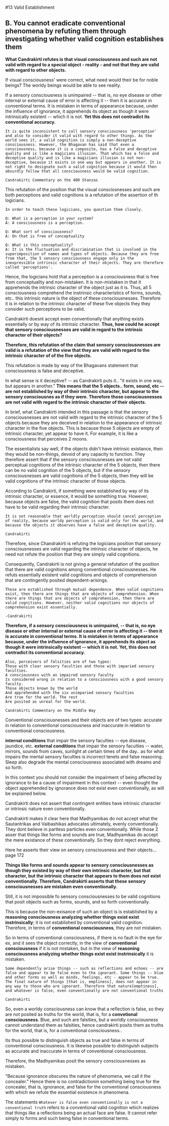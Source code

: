 #13 Valid Establishment

## B. You cannot eradicate conventional phenomena by refuting them through investigating whether valid cognition establishes them

**What Candrakirti refutes is that visual consciousness and such are not valid with regard to a special object - reality - and not that they are valid with regard to other objects.**

If visual consciousness' were correct, what need would their be for noble beings? The worldy beings would be able to see reality.

If a sensory consciousness is unimpaired -- that is, no eye disease or other internal or external cause of error is affecting it -- then it is accurate in conventional terms. It is mistaken in terms of appearance because, under the influence of ignorance, it apprehends its object as though it were intrinsically existent -- which it is not. **Yet this does not contradict its conventional accuracy.**

```
It is quite inconsistent to call sensory consciousness 'perception' and also to consider it valid with regard to other things. As the world sees it, a valid cognition is simply a non-deceptive consciousness. However, the Bhagavan has said that even a consciousness, because it is a composite, has a false and deceptive quality and is like a magicians illusion. That which has a false and deceptive quality and is like a magicians illusion is not non-deceptive, because it exists in one way but appears in another. It is not right to designate such a valid cognition because it would then absurdly follow that all consciousness would be valid cognition.

Candrakirti Commentary on the 400 Stanzas
```

This refutation of the position that the visual consciosnesses and such are both perceptions and valid cognitions is a refutation of the assertion of th logicians.

```
In order to teach these logicians, you question them closely.

Q: What is a perception in your system?
A: A consciousness is a perception.

Q: What sort of consciousness?
A: On that is free of conceptuality

Q: What is this conceptuality?
A: It is the fluctuation and discrimination that is involved in the superimposition of names and types of objects. Because they are free from that, the 5 sensory consciousness engage only in the inexpressible intrinsic character of their objects. They are therefore called 'perceptions'.
```

Hence, the logicians hold that a perception is a consciousness that is free from conceptuality and non-mistaken. It is non-mistaken in that it apprehends the intrinsic character of the object just as it is. Thus, all 5 consciousness comprehend the instrinsic characteristics of forms, sounds, etc.. this intrinsic nature is the object of these consciousnesses. Therefore it is in relation to the intrinsic character of these five objects they they consider such perceptions to be valid.

Candrakirti doesnt accept even conventionally that anything exists essentially or by way of its intrinsic character. **Thus, how could he accept that sensory consciousnesses are valid in regard to the intrinsic character of their objects?**  

**Therefore, this refutation of the claim that sensory consciousnesses are valid is a refutation of the view that they are valid with regard to the intrinsic character of of the five objects.**

This refutation is made by way of the Bhagavans statement that consciousness is false and deceptive. 

In what sense is it deceptive? -- as Candrakirti puts it.. "it exists in one way, but appears in another." **This means that the 5 objects.. form, sound, etc -- are not established by way of their intrinsic character, but appear to the sensory consciousnes as if they were. Therefore those consciousnesses are not valid with regard to the intrinsic character of their objects.**

In brief, what Candrakirti intended in this passage is that the sensory consciousnesses are not valid with regard to the intrinsic character of the 5 objects because they are deceived in relation to the appearance of intrinsic character in the five objects. This is because those 5 objects are empty of intrinsic character, yet appear to have it. For example, it is like a consciousness that perceives 2 moons. 

The essentialists say well, if the objects didn't have intrinsic existance, then they would be non-things, devoid of any capacity to function. They therefore assert that if the sensory consciousnesses are not valid perceptual cognitions of the intrinsic character of the 5 objects, then there can be no valid cognition of the 5 objects, but if the sensory consciousnesses are valid cognitions of the 5 objects, then they will be valid cognitions of the intrinsic character of those objects.

According to Candrakirti, if something were established by way of its intrinsic character, or essence, it would be something true. However, because objects are false, the valid cognition that posits them does not have to be valid regarding their intrinsic character.

```
It is not reasonable that worldly perception should cancel perception of reality, because worldy perception is valid only for the world, and because the objects it observes have a false and deceptive quality.

Candrakirti
```

Therefore, since Chandrakirti is refuting the logicians position that sensory consciousnesses are valid regarding the intrinsic character of objects, he need not refute the position that they are simply valid cognitions.

Consequently, Candrakirti is not giving a general refutation of the position that there are valid cognitions among conventional consciousnesses. He refuts essentially existent valid cognitions and objects of comprehension that are contingently posited dependent-arisings.

```
Those are established through mutual dependence. When valid cognitions exist, then there are things that are objects of comprehension. When there are things that are objects of comprehension, then there are valid cognitions. However, neither valid cognitions nor objects of comprehension exist essentially.

-Candrakirti
```

**Therefore, if a sensory consciousness is unimpaired, -- that is, no eye disease or other internal or external cause of error is affecting it -- then it is accurate in conventional terms. It is mistaken in terms of appearance because, under the influence of ignorance, it apprehends its object as though it were intrinsically existent -- which it is not. Yet, this does not contradict its conventional accuracy.**



```
Also, perceivers of falsities are of two types:
Those with clear sensory faculties and those with imparied sensory faculties.
A consciousness with an impaired sensory faculty
Is considered wrong in relation to a consciousness with a good sensory faculty.
Those objects known by the world
And apprehended with the six unimparied sensory faculties
Are true for the world. The rest
Are posited as unreal for the world.

Candrakirti Commentary on the Middle Way
```

Conventional consciousnesses and their objects are of two types: accurate in relation to conventional consciousness and inaccurate in relation to conventional consciousness. 

**internal conditions** that impair the sensory faculties -- eye disease, jaundice, etc.
**external conditions** that impair the sensory faculties -- water, mirrors, sounds from caves, sunlight at certain times of the day.. as for what impairs the mental sensory faculties is incorrect tenets and false reasoning. Sleep also degrade the mental consciousness associated with dreams and so forth.

In this context you should not consider the impairment of being affected by ignorance to be a cause of impairment in this context -- even thought the object apprehended by ignorance does not exist even conventionally, as will be explained below.

Candrakirti does not assert that contingent entities have intrinsic character or intrinsic nature even conventionally.

Candrakirti makes it clear here that Madhyamikas do not accept what the Sautantrikas and Vaibashikas advocates ultimately, evenly conventionally. They dont believe in partless particles even conventionally. While those 2 asser that things like forms and sounds are true, Madhyamikas do accept the mere existance of these conventionally. So they dont reject everything.

Here he asserts their view on sensory consciousness and their objects... page 172

**Things like forms and sounds appear to sensory consciousnesses as though they existed by way of their own intrinsic character, but that character, but the intrinsic character that appears to them does not exist conventionally. Therefore, Candrakirti asserts that these sensory consciousnesses are mistaken even conventionally.**

Still, it is not impossible fo sensory consciousnesses to be valid cognitions that posit objects such as forms, sounds, and so forth conventionally.

This is because the non-exisance of such an object is is established by a **reasoning consciousness analyzing whether things exist exist instrinsically**; it is not established by conventional valid cognition. Therefore, in terms of **conventional consciousness**, they are not mistaken.

So in terms of conventional consciousness, if there is no fault in the eye for ex, and it sees the object correctly, in the view of **conventional consciousness** if it is not mistaken, but in the view of **reasoning consciousness analyzing whether things exist exist instrinsically** it is mistaken.

```
Some dependently arise things -- such as reflections and echoes -- are false and appear to be false even to the ignorant. Some things -- blue and other forms as well as minds, feelings, etc - appear to be true. The final nature of things [that is, emptiness], does not appear in any way to those who are ignorant. Therefore that nature[emptiness], and whatever is false, even conventionally are not conventional truths

Candrakirti
```

So, even a worldy consciousness can know that a reflection is false, so they are not posited as truths for the world, that is, for a **convetional consciousness**. Blue, and such are falsities, but a worldly consciousness cannot understand them as falsities, hence candrakirti posits them as truths for the world, that is, for a conventional consciousness..

Its thus possible to distinguish objects as true and false in terms of conventional consciousness. It is likewise possible to distinguish subjects as accurate and inaccurate in terms of conventional consciousness.

Therefore, the Madhyamikas posit the sensory consciousnesses as mistaken.

"Because ignorance obscures the nature of phenomena, we call it the concealer." Hence there is no contradictionin something being true for the concealer, that is, ignorance, and false for the conventional consciousness with which we refute the essential existence in phenomena.

The statements `Whatever is false even conventionally is not a conventional truth` refers to a conventional valid cognition which realizes that things like a reflections being an actual face are false. It cannot refer simply to forms and such being false in conventional terms.












